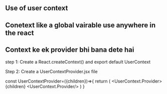## Use of user context
## Conetext like a global vairable use anywhere in the react
## Context ke ek provider bhi bana dete hai


step 1: Create a React.createContext()
and export default UserContext

Step 2: Create a UserContextProvider.jsx file 


const UserContextProvider=({children})=>{
    return (
        <UserContext.Provider>
        {children}
        <UserContext.Provider/>
    )
}
